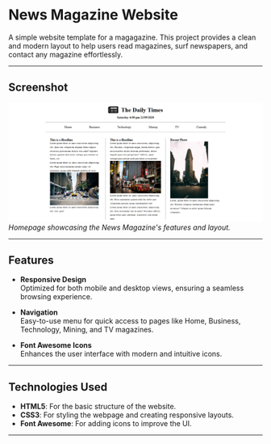 # News Magazine Website

A simple website template for a magagazine. This project provides a clean and modern layout to help users read magazines, surf newspapers, and contact any magazine effortlessly.

---

## Screenshot

![ScreenShot](./imgs/NewsMagazine.png)  
*Homepage showcasing the News Magazine's features and layout.*

---

## Features

- **Responsive Design**  
  Optimized for both mobile and desktop views, ensuring a seamless browsing experience.

- **Navigation**  
  Easy-to-use menu for quick access to pages like Home, Business, Technology, Mining, and TV magazines.

- **Font Awesome Icons**  
  Enhances the user interface with modern and intuitive icons.

---

## Technologies Used

- **HTML5**: For the basic structure of the website.
- **CSS3**: For styling the webpage and creating responsive layouts.
- **Font Awesome**: For adding icons to improve the UI.

---